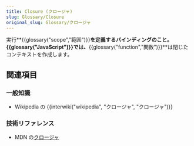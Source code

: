 ```yaml
---
title: Closure (クロージャ)
slug: Glossary/Closure
original_slug: Glossary/クロージャ
---
```


実行**{{glossary("scope","範囲")}}**を定義するバインディングのこと。{{glossary("JavaScript")}}では、**{{glossary("function","関数")}}**は閉じたコンテキストを作成します。

## 関連項目

### 一般知識

- Wikipedia の {{interwiki("wikipedia", "クロージャ", "クロージャ")}}

### 技術リファレンス

- MDN の[クロージャ](/ja/docs/Web/JavaScript/Closures)
